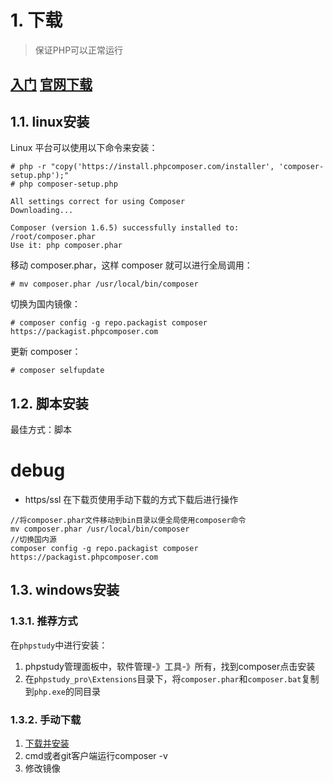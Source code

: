 # 1. 下载

> 保证PHP可以正常运行

[入门](https://getcomposer.org/doc/00-intro.md)
[官网下载](https://getcomposer.org/download)
---
## 1.1. linux安装
Linux 平台可以使用以下命令来安装：
```shell
# php -r "copy('https://install.phpcomposer.com/installer', 'composer-setup.php');"
# php composer-setup.php

All settings correct for using Composer
Downloading...

Composer (version 1.6.5) successfully installed to: /root/composer.phar
Use it: php composer.phar
```
移动 composer.phar，这样 composer 就可以进行全局调用：
```shell
# mv composer.phar /usr/local/bin/composer
```
切换为国内镜像：
```shell
# composer config -g repo.packagist composer https://packagist.phpcomposer.com
```
更新 composer：
```shell
# composer selfupdate
```

## 1.2. 脚本安装
最佳方式：脚本

debug
===
* https/ssl
在下载页使用手动下载的方式下载后进行操作
```shell
//将composer.phar文件移动到bin目录以便全局使用composer命令
mv composer.phar /usr/local/bin/composer
//切换国内源
composer config -g repo.packagist composer https://packagist.phpcomposer.com
```

## 1.3. windows安装
### 1.3.1. 推荐方式
在`phpstudy`中进行安装：
1. phpstudy管理面板中，软件管理-》工具-》所有，找到composer点击安装
2. 在`phpstudy_pro\Extensions`目录下，将`composer.phar`和`composer.bat`复制到`php.exe`的同目录

### 1.3.2. 手动下载
1. [下载并安装](https://getcomposer.org/Composer-Setup.exe)
2. cmd或者git客户端运行composer -v
3. 修改镜像